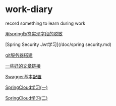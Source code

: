 # work-diary
record something to learn during work

[用spring标签实现字段的脱敏](/doc/用spring标签实现字段的脱敏.md)

[Spring Security Jwt学习](/doc/spring security.md)

[git服务器搭建](/doc/git服务器搭建.md)

[一些好的文章链接](/doc/一些好的文章.md)

[Swagger基本配置](/doc/swagger.md)

[SpringCloud学习(一)](/doc/SpringCloud学习(一).md)

[SpringCloud学习(二)](/doc/SpringCloud学习(二).md)